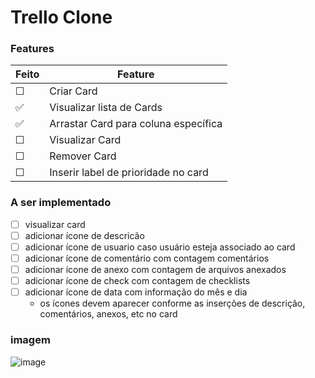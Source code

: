 # Trello Clone

### Features

<!-- | Unchecked | Checked |
| --------- | ------- |
| &#9744;   | &#9745; | -->

| Feito    | Feature                              |
| -------- | ------------------------------------ |
| &#9744;  | Criar Card                           |
| &#x2705; | Visualizar lista de Cards            |
| &#x2705; | Arrastar Card para coluna específica |
| &#9744;  | Visualizar Card                      |
| &#9744;  | Remover Card                         |
| &#9744;  | Inserir label de prioridade no card  |

### A ser implementado

- [ ] visualizar card
- [ ] adicionar ícone de descricão
- [ ] adicionar ícone de usuario caso usuário esteja associado ao card
- [ ] adicionar ícone de comentário com contagem comentários
- [ ] adicionar ícone de anexo com contagem de arquivos anexados
- [ ] adicionar ícone de check com contagem de checklists
- [ ] adicionar ícone de data com informação do mês e dia
  - os ícones devem aparecer conforme as inserções de descrição, comentários, anexos, etc no card

### imagem

![image](https://user-images.githubusercontent.com/28652407/147904510-c48125e8-aa14-4cc0-89c0-3fead3435df4.png)
